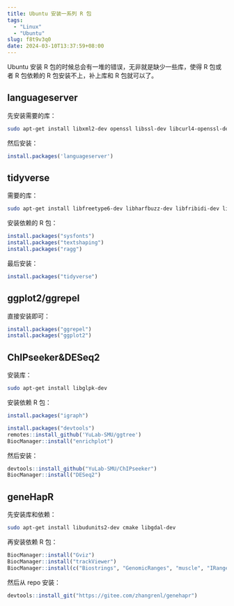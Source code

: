 ```yaml
---
title: Ubuntu 安装一系列 R 包
tags:
  - "Linux"
  - "Ubuntu"
slug: f8t9v3q0
date: 2024-03-10T13:37:59+08:00
---
```


Ubuntu 安装 R 包的时候总会有一堆的错误，无非就是缺少一些库，使得 R 包或者 R 包依赖的 R 包安装不上，补上库和 R 包就可以了。

<!--more-->

## languageserver

先安装需要的库：

```bash
sudo apt-get install libxml2-dev openssl libssl-dev libcurl4-openssl-dev
```

然后安装：

```r
install.packages('languageserver')
```

## tidyverse

需要的库：

```bash
sudo apt-get install libfreetype6-dev libharfbuzz-dev libfribidi-dev libfreetype6-dev libpng-dev libtiff5-dev libjpeg-dev libfontconfig1-dev
```

安装依赖的 R 包：

```r
install.packages("sysfonts")
install.packages("textshaping")
install.packages("ragg")
```

最后安装：

```r
install.packages("tidyverse")
```

## ggplot2/ggrepel

直接安装即可：

```r
install.packages("ggrepel")
install.packages("ggplot2")
```

## ChIPseeker&DESeq2

安装库：

```bash
sudo apt-get install libglpk-dev
```

安装依赖 R 包：

```r
install.packages("igraph")

install.packages("devtools")
remotes::install_github('YuLab-SMU/ggtree')
BiocManager::install("enrichplot")
```

然后安装：

```r
devtools::install_github("YuLab-SMU/ChIPseeker")
BiocManager::install("DESeq2")
```

## geneHapR

先安装库和依赖：

```bash
sudo apt-get install libudunits2-dev cmake libgdal-dev
```

再安装依赖 R 包：

```r
BiocManager::install("Gviz")
BiocManager::install("trackViewer")
BiocManager::install(c("Biostrings", "GenomicRanges", "muscle", "IRanges", "rtracklayer", "trackViewer"))
```

然后从 repo 安装：

```r
devtools::install_git("https://gitee.com/zhangrenl/genehapr")
```